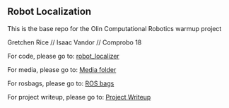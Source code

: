 ## Robot Localization
This is the base repo for the Olin Computational Robotics warmup project

Gretchen Rice // Isaac Vandor // Comprobo 18

For code, please go to: [robot_localizer](https://github.com/isaacvandor/comprobo_warmup_project/tree/master/warmup_project/scripts)

For media, please go to: [Media folder](https://github.com/isaacvandor/comprobo_warmup_project/tree/master/warmup_project/media)

For rosbags, please go to: [ROS bags](https://github.com/isaacvandor/comprobo_warmup_project/tree/master/warmup_project/bags)

For project writeup, please go to: [Project Writeup](https://github.com/isaacvandor/comprobo_warmup_project/blob/master/project_writeup.md)
